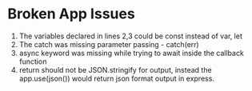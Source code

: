# Broken App Issues

1. The variables declared in lines 2,3 could be const instead of var, let
2. The catch was missing parameter passing - catch(err)
3. async keyword was missing while trying to await inside the callback function
4. return should not be JSON.stringify for output, instead the app.use(json()) would return json format output in express.
